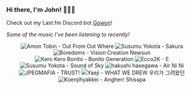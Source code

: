 ### Hi there, I'm John! 🏄🏻‍♂️

Check out my Last.fm Discord bot [Gowon](http://gowon.ca)!

_Some of the music I've been listening to recently!_


<!-- lastfm -->
<p align="center"><img src="https://lastfm.freetls.fastly.net/i/u/64s/9dfd44d56ee746528573249724c569a0.png" title="Amon Tobin - Out From Out Where"> <img src="https://lastfm.freetls.fastly.net/i/u/64s/be5b9481738cc1b5cfb85ab768f4e629.jpg" title="Susumu Yokota - Sakura"> <img src="https://lastfm.freetls.fastly.net/i/u/64s/800504aa61892b5affae4ed0731cd1bf.jpg" title="Boredoms - Vision Creation Newsun"> <img src="https://lastfm.freetls.fastly.net/i/u/64s/7d34b1fbd29910723fcff54760d7074f.png" title="Kero Kero Bonito - Bonito Generation"> <img src="https://lastfm.freetls.fastly.net/i/u/64s/a15ce3e3c915faa4b90d6fb155359506.jpg" title="Ecco2K - E"> <img src="https://lastfm.freetls.fastly.net/i/u/64s/68aeec823304453c8f9b14336ab8be62.png" title="Susumu Yokota - Sound of Sky"> <img src="https://lastfm.freetls.fastly.net/i/u/64s/dbef47aabf271fded375a2bb1b2c3186.jpg" title="hakushi hasegawa - Air Ni Ni"> <img src="https://lastfm.freetls.fastly.net/i/u/64s/ccc778bf661d9905aa2cb4a411fedda8.jpg" title="JPEGMAFIA - TRUST!"> <img src="https://lastfm.freetls.fastly.net/i/u/64s/3c1cec4e104fcb4e4dfc141b13a1f505.jpg" title="Yaeji - WHAT WE DREW 우리가 그려왔던"> <img src="https://lastfm.freetls.fastly.net/i/u/64s/a5adb9ed82f44523c5102a4bfb42fecc.jpg" title="Koenjihyakkei - Angherr Shisspa"> </p>
